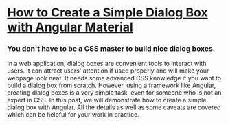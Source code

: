 # [How to Create a Simple Dialog Box with Angular Material](https://medium.com/p/8cd68440ddd1)
### You don't have to be a CSS master to build nice dialog boxes.
In a web application, dialog boxes are convenient tools to interact with users. It can attract users' attention if used properly and will make your webpage look neat. It needs some advanced CSS knowledge if you want to build a dialog box from scratch. However, using a framework like Angular, creating dialog boxes is a very simple task, even for someone who is not an expert in CSS. In this post, we will demonstrate how to create a simple dialog box with Angular. All the details as well as some caveats are covered which can be helpful for your work in practice.
